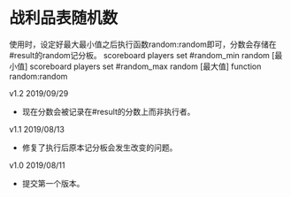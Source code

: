 # 战利品表随机数
使用时，设定好最大最小值之后执行函数random:random即可，分数会存储在#result的random记分板。
scoreboard players set #random_min random [最小值]
scoreboard players set #random_max random [最大值]
function random:random

v1.2 2019/09/29
+ 现在分数会被记录在#result的分数上而非执行者。

v1.1 2019/08/13
+ 修复了执行后原本记分板会发生改变的问题。

v1.0 2019/08/11
+ 提交第一个版本。